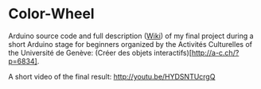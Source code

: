 # Color-Wheel

Arduino source code and full description ([Wiki](https://github.com/vichango/color-wheel/wiki)) of my final project during a short Arduino stage for beginners organized by the Activités Culturelles of the Université de Genève: (Créer des objets interactifs)[http://a-c.ch/?p=6834].

A short video of the final result: http://youtu.be/HYDSNTUcrgQ
